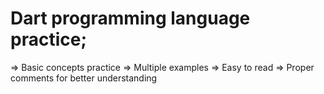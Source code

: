 # Dart programming language practice;

=> Basic concepts practice
=> Multiple examples
=> Easy to read
=> Proper comments for better understanding
